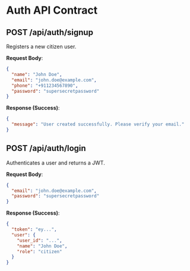 # Auth API Contract

## POST /api/auth/signup

Registers a new citizen user.

**Request Body**:

```json
{
  "name": "John Doe",
  "email": "john.doe@example.com",
  "phone": "+911234567890",
  "password": "supersecretpassword"
}
```

**Response (Success)**:

```json
{
  "message": "User created successfully. Please verify your email."
}
```

## POST /api/auth/login

Authenticates a user and returns a JWT.

**Request Body**:

```json
{
  "email": "john.doe@example.com",
  "password": "supersecretpassword"
}
```

**Response (Success)**:

```json
{
  "token": "ey...",
  "user": {
    "user_id": "...",
    "name": "John Doe",
    "role": "citizen"
  }
}
```
